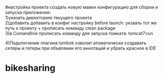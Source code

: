 #настройка проекта
создать новую мавен конфигурацию для сборки и запуска приложения:<br/>
1)указать директорию текущего проекта<br/>
2)добавить добавить в конфиг настройку before launch: укзаать тот же путь к проекту + прописать команду clean package<br/>
3)в Comandline прописать команду для запуска томката: tomcat7:run<br/>

4)Подключение плагина lombok озволит атоматически создавать сетеры и гетеры при объвлении его аннотаций и убрать красное в IDE
# bikesharing